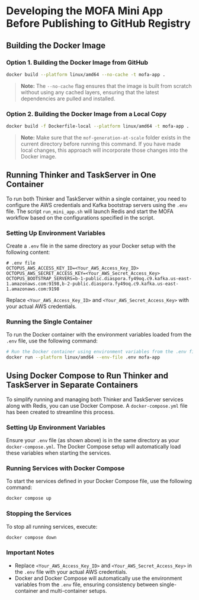 # Developing the MOFA Mini App Before Publishing to GitHub Registry

## Building the Docker Image

### Option 1. Building the Docker Image from GitHub


```bash
docker build --platform linux/amd64 --no-cache -t mofa-app .
```

> **Note:** The `--no-cache` flag ensures that the image is built from scratch without using any cached layers, ensuring that the latest dependencies are pulled and installed.

### Option 2. Building the Docker Image from a Local Copy

```bash
docker build -f Dockerfile-local --platform linux/amd64 -t mofa-app .
```

> **Note:** Make sure that the `mof-generation-at-scale` folder exists in the current directory before running this command. If you have made local changes, this approach will incorporate those changes into the Docker image.


## Running Thinker and TaskServer in One Container

To run both Thinker and TaskServer within a single container, you need to configure the AWS credentials and Kafka bootstrap servers using the `.env` file. The script `run_mini_app.sh` will launch Redis and start the MOFA workflow based on the configurations specified in the script.

### Setting Up Environment Variables

Create a `.env` file in the same directory as your Docker setup with the following content:

```env
# .env file
OCTOPUS_AWS_ACCESS_KEY_ID=<Your_AWS_Access_Key_ID>
OCTOPUS_AWS_SECRET_ACCESS_KEY=<Your_AWS_Secret_Access_Key>
OCTOPUS_BOOTSTRAP_SERVERS=b-1-public.diaspora.fy49oq.c9.kafka.us-east-1.amazonaws.com:9198,b-2-public.diaspora.fy49oq.c9.kafka.us-east-1.amazonaws.com:9198
```

Replace `<Your_AWS_Access_Key_ID>` and `<Your_AWS_Secret_Access_Key>` with your actual AWS credentials.

### Running the Single Container

To run the Docker container with the environment variables loaded from the `.env` file, use the following command:

```bash
# Run the Docker container using environment variables from the .env file
docker run --platform linux/amd64 --env-file .env mofa-app
```

## Using Docker Compose to Run Thinker and TaskServer in Separate Containers

To simplify running and managing both Thinker and TaskServer services along with Redis, you can use Docker Compose. A `docker-compose.yml` file has been created to streamline this process.

### Setting Up Environment Variables

Ensure your `.env` file (as shown above) is in the same directory as your `docker-compose.yml`. The Docker Compose setup will automatically load these variables when starting the services.

### Running Services with Docker Compose

To start the services defined in your Docker Compose file, use the following command:

```bash
docker compose up
```

### Stopping the Services

To stop all running services, execute:

```bash
docker compose down
```

### Important Notes

- Replace `<Your_AWS_Access_Key_ID>` and `<Your_AWS_Secret_Access_Key>` in the `.env` file with your actual AWS credentials.
- Docker and Docker Compose will automatically use the environment variables from the `.env` file, ensuring consistency between single-container and multi-container setups.
